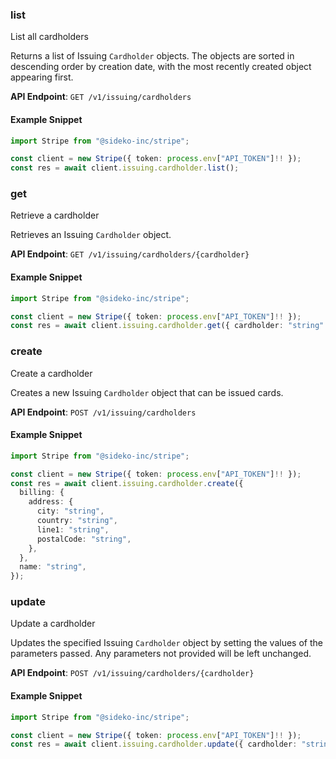 
### list <a name="list"></a>
List all cardholders

<p>Returns a list of Issuing <code>Cardholder</code> objects. The objects are sorted in descending order by creation date, with the most recently created object appearing first.</p>

**API Endpoint**: `GET /v1/issuing/cardholders`

#### Example Snippet

```typescript
import Stripe from "@sideko-inc/stripe";

const client = new Stripe({ token: process.env["API_TOKEN"]!! });
const res = await client.issuing.cardholder.list();
```

### get <a name="get"></a>
Retrieve a cardholder

<p>Retrieves an Issuing <code>Cardholder</code> object.</p>

**API Endpoint**: `GET /v1/issuing/cardholders/{cardholder}`

#### Example Snippet

```typescript
import Stripe from "@sideko-inc/stripe";

const client = new Stripe({ token: process.env["API_TOKEN"]!! });
const res = await client.issuing.cardholder.get({ cardholder: "string" });
```

### create <a name="create"></a>
Create a cardholder

<p>Creates a new Issuing <code>Cardholder</code> object that can be issued cards.</p>

**API Endpoint**: `POST /v1/issuing/cardholders`

#### Example Snippet

```typescript
import Stripe from "@sideko-inc/stripe";

const client = new Stripe({ token: process.env["API_TOKEN"]!! });
const res = await client.issuing.cardholder.create({
  billing: {
    address: {
      city: "string",
      country: "string",
      line1: "string",
      postalCode: "string",
    },
  },
  name: "string",
});
```

### update <a name="update"></a>
Update a cardholder

<p>Updates the specified Issuing <code>Cardholder</code> object by setting the values of the parameters passed. Any parameters not provided will be left unchanged.</p>

**API Endpoint**: `POST /v1/issuing/cardholders/{cardholder}`

#### Example Snippet

```typescript
import Stripe from "@sideko-inc/stripe";

const client = new Stripe({ token: process.env["API_TOKEN"]!! });
const res = await client.issuing.cardholder.update({ cardholder: "string" });
```
